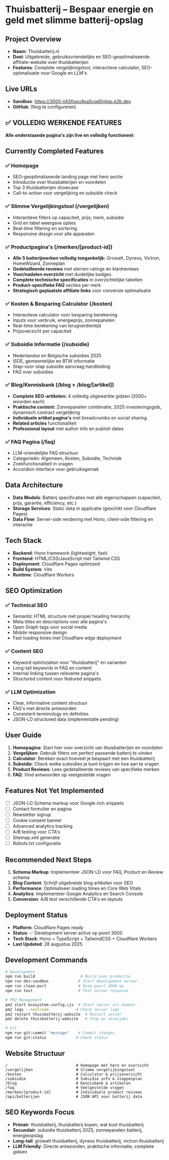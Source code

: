 # Thuisbatterij – Bespaar energie en geld met slimme batterij-opslag

## Project Overview
- **Naam**: Thuisbatterij.nl
- **Doel**: Uitgebreide, gebruiksvriendelijke en SEO-geoptimaliseerde affiliate-website over thuisbatterijen
- **Features**: Complete vergelijkingstool, interactieve calculator, SEO-optimalisatie voor Google en LLM's

## Live URLs
- **Sandbox**: https://3000-ii430xqu9xa5cqd0nljqp.e2b.dev
- **GitHub**: (Nog te configureren)

## ✅ VOLLEDIG WERKENDE FEATURES
**Alle onderstaande pagina's zijn live en volledig functioneel:**

## Currently Completed Features

### ✅ Homepage
- SEO-geoptimaliseerde landing page met hero sectie
- Introductie over thuisbatterijen en voordelen
- Top 3 thuisbatterijen showcase
- Call-to-action voor vergelijking en subsidie check

### ✅ Slimme Vergelijkingstool (/vergelijken)
- Interactieve filters op capaciteit, prijs, merk, subsidie
- Grid en tabel weergave opties
- Real-time filtering en sortering
- Responsive design voor alle apparaten

### ✅ Productpagina's (/merken/[product-id])
- **Alle 5 batterijmerken volledig toegankelijk:** Growatt, Dyness, Victron, HomeWizard, Zonneplan
- **Gedetailleerde reviews** met sterren-ratings en klantreviews
- **Voor/nadelen overzicht** met duidelijke badges
- **Complete technische specificaties** in overzichtelijke tabellen
- **Product-specifieke FAQ** secties per merk
- **Strategisch geplaatste affiliate links** voor conversie optimalisatie

### ✅ Kosten & Besparing Calculator (/kosten)
- Interactieve calculator voor besparing berekening
- Inputs voor verbruik, energieprijs, zonnepanelen
- Real-time berekening van terugverdientijd
- Prijsoverzicht per capaciteit

### ✅ Subsidie Informatie (/subsidie)
- Nederlandse en Belgische subsidies 2025
- ISDE, gemeentelijke en BTW informatie
- Stap-voor-stap subsidie aanvraag handleiding
- FAQ over subsidies

### ✅ Blog/Kennisbank (/blog + /blog/[artikel])
- **Complete SEO-artikelen:** 4 volledig uitgewerkte gidsen (2000+ woorden each)
- **Praktische content:** Zonnepanelen combinatie, 2025 investeringsgids, dynamisch contract vergelijking
- **Individuele artikel pagina's** met breadcrumbs en social sharing
- **Related articles** functionaliteit
- **Professional layout** met author info en publish dates

### ✅ FAQ Pagina (/faq)
- LLM-vriendelijke FAQ structuur
- Categorieën: Algemeen, Kosten, Subsidie, Techniek
- Zoekfunctionaliteit in vragen
- Accordion interface voor gebruiksgemak

## Data Architecture
- **Data Models**: Batterij specificaties met alle eigenschappen (capaciteit, prijs, garantie, efficiency, etc.)
- **Storage Services**: Static data in applicatie (geschikt voor Cloudflare Pages)
- **Data Flow**: Server-side rendering met Hono, client-side filtering en interactie

## Tech Stack
- **Backend**: Hono framework (lightweight, fast)
- **Frontend**: HTML/CSS/JavaScript met Tailwind CSS
- **Deployment**: Cloudflare Pages optimized
- **Build System**: Vite
- **Runtime**: Cloudflare Workers

## SEO Optimization

### ✅ Technical SEO
- Semantic HTML structure met proper heading hierarchy
- Meta titles en descriptions voor alle pagina's
- Open Graph tags voor social media
- Mobile responsive design
- Fast loading times met Cloudflare edge deployment

### ✅ Content SEO
- Keyword optimization voor "thuisbatterij" en varianten
- Long-tail keywords in FAQ en content
- Internal linking tussen relevante pagina's
- Structured content voor featured snippets

### ✅ LLM Optimization
- Clear, informative content structuur
- FAQ's met directe antwoorden
- Consistent terminology en definities
- JSON-LD structured data (implementatie pending)

## User Guide
1. **Homepagina**: Start hier voor overzicht van thuisbatterijen en voordelen
2. **Vergelijken**: Gebruik filters om perfect passende batterij te vinden
3. **Calculator**: Bereken exact hoeveel je bespaart met een thuisbatterij
4. **Subsidie**: Check welke subsidies je kunt krijgen en hoe aan te vragen
5. **Product Reviews**: Lees gedetailleerde reviews van specifieke merken
6. **FAQ**: Vind antwoorden op veelgestelde vragen

## Features Not Yet Implemented
- [ ] JSON-LD Schema markup voor Google rich snippets
- [ ] Contact formulier en pagina
- [ ] Newsletter signup
- [ ] Cookie consent banner
- [ ] Advanced analytics tracking
- [ ] A/B testing voor CTA's
- [ ] Sitemap.xml generatie
- [ ] Robots.txt configuratie

## Recommended Next Steps
1. **Schema Markup**: Implementeer JSON-LD voor FAQ, Product en Review schema
2. **Blog Content**: Schrijf uitgebreide blog artikelen voor SEO
3. **Performance**: Optimaliseer loading times en Core Web Vitals
4. **Analytics**: Implementeer Google Analytics en Search Console
5. **Conversion**: A/B test verschillende CTA's en layouts

## Deployment Status
- **Platform**: Cloudflare Pages ready
- **Status**: ✅ Development server active op poort 3000
- **Tech Stack**: Hono + TypeScript + TailwindCSS + Cloudflare Workers
- **Last Updated**: 28 augustus 2025

## Development Commands
```bash
# Development
npm run build                    # Build voor productie
npm run dev:sandbox             # Start development server
npm run clean-port              # Ruim poort 3000 op
npm run test                    # Test server response

# PM2 Management
pm2 start ecosystem.config.cjs  # Start server als daemon
pm2 logs --nostream            # Check server logs
pm2 restart thuisbatterij-website  # Restart server
pm2 delete thuisbatterij-website   # Stop en verwijder

# Git
npm run git:commit "message"    # Commit changes
npm run git:status             # Check status
```

## Website Structuur
```
/                              # Homepage met hero en overzicht
/vergelijken                   # Slimme vergelijkingstool
/kosten                        # Calculator & prijsoverzicht  
/subsidie                      # Subsidie info & stappenplan
/blog                          # Kennisbank & artikelen
/faq                           # Veelgestelde vragen
/merken/[product-id]           # Individuele product reviews
/api/batterijen                # JSON API voor batterij data
```

## SEO Keywords Focus
- **Primair**: thuisbatterij, thuisbatterij kopen, wat kost thuisbatterij
- **Secundair**: subsidie thuisbatterij 2025, zonnepanelen batterij, energieopslag
- **Long-tail**: growatt thuisbatterij, dyness thuisbatterij, victron thuisbatterij
- **LLM Friendly**: Directe antwoorden, praktische informatie, complete gidsen